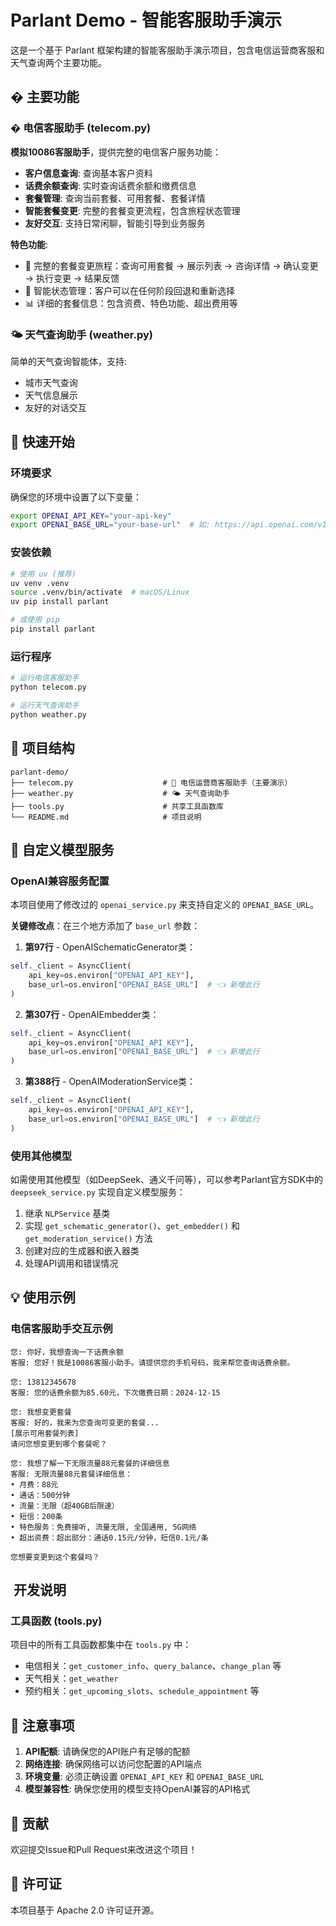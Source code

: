 # Parlant Demo - 智能客服助手演示

这是一个基于 Parlant 框架构建的智能客服助手演示项目，包含电信运营商客服和天气查询两个主要功能。

## � 主要功能

### � 电信客服助手 (telecom.py)
**模拟10086客服助手**，提供完整的电信客户服务功能：

- **客户信息查询**: 查询基本客户资料
- **话费余额查询**: 实时查询话费余额和缴费信息  
- **套餐管理**: 查询当前套餐、可用套餐、套餐详情
- **智能套餐变更**: 完整的套餐变更流程，包含旅程状态管理
- **友好交互**: 支持日常闲聊，智能引导到业务服务

**特色功能**:
- 🔄 完整的套餐变更旅程：查询可用套餐 → 展示列表 → 咨询详情 → 确认变更 → 执行变更 → 结果反馈
- 🎯 智能状态管理：客户可以在任何阶段回退和重新选择
- 📊 详细的套餐信息：包含资费、特色功能、超出费用等

### 🌤️ 天气查询助手 (weather.py)
简单的天气查询智能体，支持:
- 城市天气查询
- 天气信息展示
- 友好的对话交互

## 🚀 快速开始

### 环境要求
确保您的环境中设置了以下变量：
```bash
export OPENAI_API_KEY="your-api-key"
export OPENAI_BASE_URL="your-base-url"  # 如: https://api.openai.com/v1
```

### 安装依赖
```bash
# 使用 uv (推荐)
uv venv .venv
source .venv/bin/activate  # macOS/Linux
uv pip install parlant

# 或使用 pip
pip install parlant
```

### 运行程序
```bash
# 运行电信客服助手
python telecom.py

# 运行天气查询助手  
python weather.py
```

## 📁 项目结构

```
parlant-demo/
├── telecom.py                    # 🌟 电信运营商客服助手（主要演示）
├── weather.py                    # 🌤️ 天气查询助手
├── tools.py                      # 共享工具函数库
└── README.md                     # 项目说明
```
## 🔧 自定义模型服务

### OpenAI兼容服务配置
本项目使用了修改过的 `openai_service.py` 来支持自定义的 `OPENAI_BASE_URL`。

**关键修改点**：在三个地方添加了 `base_url` 参数：
1. **第97行** - OpenAISchematicGenerator类：
```python
self._client = AsyncClient(
    api_key=os.environ["OPENAI_API_KEY"],
    base_url=os.environ["OPENAI_BASE_URL"]  # 👈 新增此行
)
```

2. **第307行** - OpenAIEmbedder类：
```python
self._client = AsyncClient(
    api_key=os.environ["OPENAI_API_KEY"],
    base_url=os.environ["OPENAI_BASE_URL"]  # 👈 新增此行
)
```

3. **第388行** - OpenAIModerationService类：
```python
self._client = AsyncClient(
    api_key=os.environ["OPENAI_API_KEY"],
    base_url=os.environ["OPENAI_BASE_URL"]  # 👈 新增此行
)
```

### 使用其他模型
如需使用其他模型（如DeepSeek、通义千问等），可以参考Parlant官方SDK中的 `deepseek_service.py` 实现自定义模型服务：

1. 继承 `NLPService` 基类
2. 实现 `get_schematic_generator()`、`get_embedder()` 和 `get_moderation_service()` 方法
3. 创建对应的生成器和嵌入器类
4. 处理API调用和错误情况

## 💡 使用示例

### 电信客服助手交互示例
```
您: 你好，我想查询一下话费余额
客服: 您好！我是10086客服小助手。请提供您的手机号码，我来帮您查询话费余额。

您: 13812345678  
客服: 您的话费余额为85.60元，下次缴费日期：2024-12-15

您: 我想变更套餐
客服: 好的，我来为您查询可变更的套餐...
[展示可用套餐列表]
请问您想变更到哪个套餐呢？

您: 我想了解一下无限流量88元套餐的详细信息
客服: 无限流量88元套餐详细信息：
• 月费：88元  
• 通话：500分钟
• 流量：无限（超40GB后限速）
• 短信：200条
• 特色服务：免费接听, 流量无限, 全国通用, 5G网络
• 超出资费：超出部分：通话0.15元/分钟，短信0.1元/条

您想要变更到这个套餐吗？
```

## ️ 开发说明

### 工具函数 (tools.py)
项目中的所有工具函数都集中在 `tools.py` 中：
- 电信相关：`get_customer_info`、`query_balance`、`change_plan` 等
- 天气相关：`get_weather`
- 预约相关：`get_upcoming_slots`、`schedule_appointment` 等

## 📝 注意事项

1. **API配额**: 请确保您的API账户有足够的配额
2. **网络连接**: 确保网络可以访问您配置的API端点
3. **环境变量**: 必须正确设置 `OPENAI_API_KEY` 和 `OPENAI_BASE_URL`
4. **模型兼容性**: 确保您使用的模型支持OpenAI兼容的API格式

## 🤝 贡献

欢迎提交Issue和Pull Request来改进这个项目！

## 📄 许可证

本项目基于 Apache 2.0 许可证开源。
